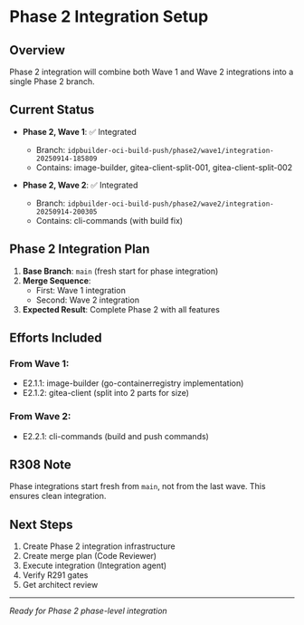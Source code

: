 # Phase 2 Integration Setup

## Overview
Phase 2 integration will combine both Wave 1 and Wave 2 integrations into a single Phase 2 branch.

## Current Status
- **Phase 2, Wave 1**: ✅ Integrated
  - Branch: `idpbuilder-oci-build-push/phase2/wave1/integration-20250914-185809`
  - Contains: image-builder, gitea-client-split-001, gitea-client-split-002

- **Phase 2, Wave 2**: ✅ Integrated
  - Branch: `idpbuilder-oci-build-push/phase2/wave2/integration-20250914-200305`
  - Contains: cli-commands (with build fix)

## Phase 2 Integration Plan
1. **Base Branch**: `main` (fresh start for phase integration)
2. **Merge Sequence**:
   - First: Wave 1 integration
   - Second: Wave 2 integration
3. **Expected Result**: Complete Phase 2 with all features

## Efforts Included
### From Wave 1:
- E2.1.1: image-builder (go-containerregistry implementation)
- E2.1.2: gitea-client (split into 2 parts for size)

### From Wave 2:
- E2.2.1: cli-commands (build and push commands)

## R308 Note
Phase integrations start fresh from `main`, not from the last wave. This ensures clean integration.

## Next Steps
1. Create Phase 2 integration infrastructure
2. Create merge plan (Code Reviewer)
3. Execute integration (Integration agent)
4. Verify R291 gates
5. Get architect review

---
*Ready for Phase 2 phase-level integration*